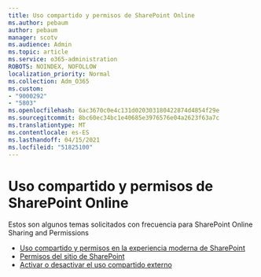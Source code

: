 ```yaml
---
title: Uso compartido y permisos de SharePoint Online
ms.author: pebaum
author: pebaum
manager: scotv
ms.audience: Admin
ms.topic: article
ms.service: o365-administration
ROBOTS: NOINDEX, NOFOLLOW
localization_priority: Normal
ms.collection: Adm_O365
ms.custom:
- "9000292"
- "5803"
ms.openlocfilehash: 6ac3670c0e4c131d020303180422874d4854f29e
ms.sourcegitcommit: 8bc60ec34bc1e40685e3976576e04a2623f63a7c
ms.translationtype: MT
ms.contentlocale: es-ES
ms.lasthandoff: 04/15/2021
ms.locfileid: "51825100"
---
```

# <a name="sharepoint-online-sharing-and-permissions"></a>Uso compartido y permisos de SharePoint Online

Estos son algunos temas solicitados con frecuencia para SharePoint Online Sharing and Permissions

- [Uso compartido y permisos en la experiencia moderna de SharePoint](https://docs.microsoft.com/sharepoint/modern-experience-sharing-permissions)
- [Permisos del sitio de SharePoint](https://docs.microsoft.com/sharepoint/customize-sharepoint-site-permissions)
- [Activar o desactivar el uso compartido externo](https://docs.microsoft.com/sharepoint/turn-external-sharing-on-or-off)